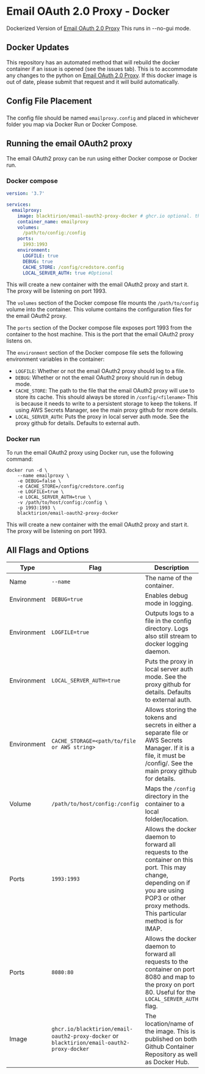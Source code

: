 # Email OAuth 2.0 Proxy - Docker
Dockerized Version of [Email OAuth 2.0 Proxy](https://github.com/simonrob/email-oauth2-proxy/) This runs in --no-gui mode.

## Docker Updates
This repository has an automated method that will rebuild the docker container if an issue is opened (see the issues tab). This is to accommodate any changes to the python on [Email OAuth 2.0 Proxy](https://github.com/simonrob/email-oauth2-proxy/). If this docker image is out of date, please submit that request and it will build automatically.


## Config File Placement
###
The config file should be named `emailproxy.config` and placed in whichever folder you map via Docker Run or Docker Compose.


## Running the email OAuth2 proxy

The email OAuth2 proxy can be run using either Docker compose or Docker run.

### Docker compose

``` yaml
version: '3.7'

services:
  emailproxy:
    image: blacktirion/email-oauth2-proxy-docker # ghcr.io optional. this is published on both Docker Hub and Github Container Repository
    container_name: emailproxy
    volumes:
      /path/to/config:/config
    ports:
      1993:1993
    environment:
      LOGFILE: true
      DEBUG: true
      CACHE_STORE: /config/credstore.config
      LOCAL_SERVER_AUTH: true #Optional
```


This will create a new container with the email OAuth2 proxy and start it. The proxy will be listening on port 1993.

The `volumes` section of the Docker compose file mounts the `/path/to/config` volume into the container. This volume contains the configuration files for the email OAuth2 proxy.

The `ports` section of the Docker compose file exposes port 1993 from the container to the host machine. This is the port that the email OAuth2 proxy listens on.

The `environment` section of the Docker compose file sets the following environment variables in the container:

* `LOGFILE`: Whether or not the email OAuth2 proxy should log to a file.
* `DEBUG`: Whether or not the email OAuth2 proxy should run in debug mode.
* `CACHE_STORE`: The path to the file that the email OAuth2 proxy will use to store its cache. This should always be stored in `/config/<filename>` This is because it needs to write to a persistent storage to keep the tokens. If using AWS Secrets Manager, see the main proxy github for more details.
* `LOCAL_SERVER_AUTH`: Puts the proxy in local server auth mode. See the proxy github for details. Defaults to external auth.

### Docker run

To run the email OAuth2 proxy using Docker run, use the following command:


```
docker run -d \
    --name emailproxy \
    -e DEBUG=false \
    -e CACHE_STORE=/config/credstore.config 
    -e LOGFILE=true \
    -e LOCAL_SERVER_AUTH=true \
    -v /path/to/host/config:/config \
    -p 1993:1993 \
    blacktirion/email-oauth2-proxy-docker
```


This will create a new container with the email OAuth2 proxy and start it. The proxy will be listening on port 1993.

## All Flags and Options
| Type | Flag | Description |
|---|---|---|
|Name| `--name` | The name of the container. |
|Environment| `DEBUG=true` | Enables debug mode in logging. |
|Environment| `LOGFILE=true` | Outputs logs to a file in the config directory. Logs also still stream to docker logging daemon. |
|Environment| `LOCAL_SERVER_AUTH=true` | Puts the proxy in local server auth mode. See the proxy github for details. Defaults to external auth. |
|Environment| `CACHE_STORAGE=<path/to/file or AWS string>` | Allows storing the tokens and secrets in either a separate file or AWS Secrets Manager. If it is a file, it must be /config/<filename>. See the main proxy github for details.|
|Volume| `/path/to/host/config:/config` | Maps the `/config` directory in the container to a local folder/location. |
|Ports| `1993:1993` | Allows the docker daemon to forward all requests to the container on this port. This may change, depending on if you are using POP3 or other proxy methods. This particular method is for IMAP. |
|Ports| `8080:80` | Allows the docker daemon to forward all requests to the container on port 8080 and map to the proxy on port 80. Useful for the `LOCAL_SERVER_AUTH` flag. |
|Image| `ghcr.io/blacktirion/email-oauth2-proxy-docker` or `blacktirion/email-oauth2-proxy-docker` | The location/name of the image. This is published on both Github Container Repository as well as Docker Hub.|
